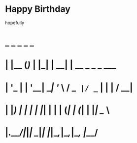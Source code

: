 # Happy Birthday
hopefully
#  _     _      _   _         _                 
# | |__ (_)_ __| |_| |__   __| | __ _ _   _ ___ 
# | '_ \| | '__| __| '_ \ / _` |/ _` | | | / __|
# | |_) | | |  | |_| | | | (_| | (_| | |_| \__ \
# |_.__/|_|_|   \__|_| |_|\__,_|\__,_|\__, |___/
